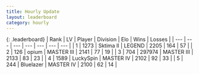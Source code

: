 ```yaml
---
title: Hourly Update
layout: leaderboard
category: hourly
---
```


{: .leaderboard}
| Rank | LV | Player | Division | Elo | Wins | Losses |
| --- | --- | --- | --- | --- | --- | --- |
| <span data-change="0">1</span> | 1273 | <span title="ID: 402846">Sktima II</span> | LEGEND | <span data-change="0">2205</span> | <span data-change="0">164</span> | <span data-change="0">57</span> |
| <span data-change="0">2</span> | 126 | <span title="ID: 750033">opium</span> | MASTER III | <span data-change="0">2141</span> | <span data-change="0">77</span> | <span data-change="0">19</span> |
| <span data-change="0">3</span> | 704 | <span title="ID: 544038">297974</span> | MASTER III | <span data-change="29">2133</span> | <span data-change="3">83</span> | <span data-change="0">23</span> |
| <span data-change="0">4</span> | 1589 | <span title="ID: 498412">LuckySpin</span> | MASTER IV | <span data-change="1">2102</span> | <span data-change="1">92</span> | <span data-change="1">33</span> |
| <span data-change="0">5</span> | 244 | <span title="ID: 221994">Bluelazer</span> | MASTER IV | <span data-change="0">2100</span> | <span data-change="0">62</span> | <span data-change="0">14</span> |